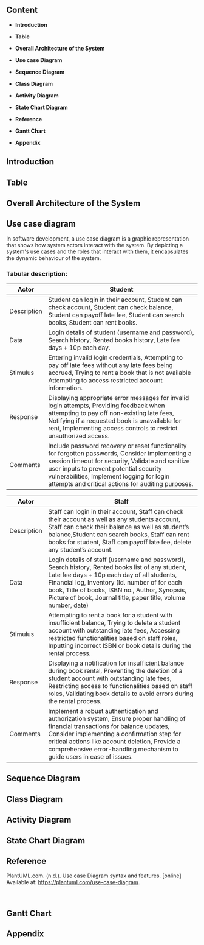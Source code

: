 ## Content
- **Introduction**

- **Table**

- **Overall Architecture of the System**

- **Use case Diagram**

- **Sequence Diagram**

- **Class Diagram**

- **Activity Diagram**

- **State Chart Diagram**

- **Reference**

- **Gantt Chart**

- **Appendix**

## Introduction

## Table

## Overall Architecture of the System

## Use case diagram

In software development, a use case diagram is a graphic representation that shows how system actors interact with the system. By depicting a system's use cases and the roles that interact with them, it encapsulates the dynamic behaviour of the system.

### Tabular description:

| Actor | Student |
|-------|---------|
Description | Student can login in their account, Student can check account, Student can check balance, Student can payoff late fee, Student can search books, Student can rent books. 
Data | Login details of student (username and password), Search history, Rented books history, Late fee days + 10p each day. 
Stimulus | Entering invalid login credentials, Attempting to pay off late fees without any late fees being accrued, Trying to rent a book that is not available Attempting to access restricted account information.
Response | Displaying appropriate error messages for invalid login attempts, Providing feedback when attempting to pay off non-existing late fees, Notifying if a requested book is unavailable for rent, Implementing access controls to restrict unauthorized access.
Comments | Include password recovery or reset functionality for forgotten passwords, Consider implementing a session timeout for security, Validate and sanitize user inputs to prevent potential security vulnerabilities, Implement logging for login attempts and critical actions for auditing purposes.

| Actor | Staff |
|-------|-------|
Description | Staff can login in their account, Staff can check their account as well as any students account, Staff can check their balance as well as student’s balance,Student can search books, Staff can rent books for student, Staff can payoff late fee, delete any student’s account. 
Data | Login details of staff (username and password), Search history, Rented books list of any student, Late fee days + 10p each day of all students, Financial log, Inventory (Id. number of for each book, Title of books, ISBN no., Author, Synopsis, Picture of book, Journal title, paper title, volume number, date)
Stimulus | Attempting to rent a book for a student with insufficient balance, Trying to delete a student account with outstanding late fees, Accessing restricted functionalities based on staff roles, Inputting incorrect ISBN or book details during the rental process.
Response | Displaying a notification for insufficient balance during book rental, Preventing the deletion of a student account with outstanding late fees, Restricting access to functionalities based on staff roles, Validating book details to avoid errors during the rental process.
Comments | Implement a robust authentication and authorization system, Ensure proper handling of financial transactions for balance updates, Consider implementing a confirmation step for critical actions like account deletion, Provide a comprehensive error-handling mechanism to guide users in case of issues.

## Sequence Diagram

## Class Diagram

## Activity Diagram 

## State Chart Diagram

## Reference 
PlantUML.com. (n.d.). Use case Diagram syntax and features. [online] Available at: https://plantuml.com/use-case-diagram.

‌

## Gantt Chart

## Appendix 